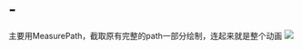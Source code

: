 # -
主要用MeasurePath，截取原有完整的path一部分绘制，连起来就是整个动画
![](https://github.com/838514984/animatorSearcherView/blob/master/screenShot/GIF.gif)
